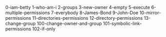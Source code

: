 0-iam-betty
1-who-am-i
2-groups
3-new-owner
4-empty
5-execute
6-multiple-permissions
7-everybody
8-James-Bond
9-John-Doe
10-mirror-permissions
11-directories-permissions
12-directory-permissions
13-change-group
100-change-owner-and-group
101-symbolic-link-permissions
102-if-only
